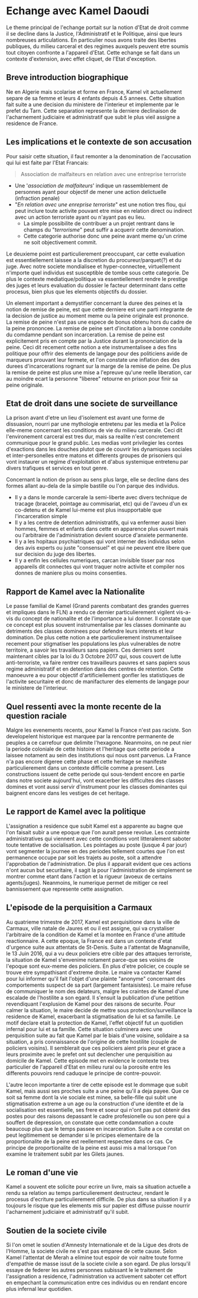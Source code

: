 # Echange avec Kamel Daoudi
Le theme principal de l'echange portait sur la notion d'Etat de droit comme il se decline dans la Justice, l'Administratif et le Politique, ainsi que leurs nombreuses articulations. En particulier nous avons traite des libertes publiques, du milieu carceral et des regimes auxquels peuvent etre soumis tout citoyen confronte a l'appareil d'Etat. Cette echange se fait dans un contexte d'extension, avec effet cliquet, de l'Etat d'exception.
## Breve introduction biographique
Ne en Algerie mais scolarise et forme en France, Kamel vit actuellement separe de sa femme et leurs 4 enfants depuis 4.5 annees. Cette situation fait suite a une decision du ministere de l'interieur et implemente par le prefet du Tarn. Cette separation represente la derniere declinaison de l'acharnement judiciaire et administratif que subit le plus vieil assigne a residence de France.

## Les implications et le contexte de son accusation
Pour saisir cette situation, il faut remonter a la denomination de l'accusation qui lui est faite par l'Etat Francais:

> Association de malfaiteurs en relation avec une entreprise terroriste

- Une '*association de malfaiteurs*' indique un rassemblement de personnes ayant pour objectif de mener une action delictuelle (infraction penale)
- "*En relation avec une enreprise terroriste*" est une notion tres flou, qui peut inclure toute activite pouvant etre mise en relation direct ou indirect avec un action terroriste ayant ou n'ayant pas eu lieu. 
    - La simple possibilite de contribuer a un projet rentrant dans le champs du "*terrorisme*" peut suffir a acquerir cette denomination.
    - Cette categorie authorise donc une peine avant meme qu'un crime ne soit objectivement commit.

Le deuxieme point est particulierement preoccupant, car cette evaluation est essentiellement laissee a la discretion du procureur/parquet(?) et du juge. Avec notre societe mondialisee et hyper-connectee, virtuellement n'importe quel individus est susceptible de tombe sous cette categorie. De plus le contexte mediatique/politique va essentiellement rendre le prestige des juges et leurs evaluation du dossier le facteur determinant dans cette procesus, bien plus que les elements objectifs du dossier.

Un element important a demystifier concernant la duree des peines et la notion de remise de peine, est que cette derniere est une parti integrante de la decision de justice au moment meme ou la peine originale est prononce. La remise de peine n'est pas une espece de bonus obtenu hors du cadre de la peine prononcee. La remise de peine sert d'incitation a la bonne conduite du comdamne pendant son incarceration. La remise de peine est explicitement pris en compte par la Justice durant la prononciation de la peine. Ceci dit recement cette notion a ete instrumentalisee a des fins politique pour offrir des elements de langage pour des politiciens avide de marqueurs prouvant leur fermete, et l'on constate une inflation des des durees d'incarcerations rognant sur la marge de la remise de peine. De plus la remise de peine est plus une mise a l'epreuve qu'une reelle liberation, car au moindre ecart la personne "liberee" retourne en prison pour finir sa peine originale.

## Etat de droit dans une societe de surveillance
La prison avant d'etre un lieu d'isolement est avant une forme de dissuasion, nourri par une mythologie entretenu par les media et la Police elle-meme concernant les conditions de vie du milieu carcerale. Ceci dit l'environement carceral est tres dur, mais sa realite n'est concretement communique pour le grand public. Les medias vont privilegier les contes d'exactions dans les douches plutot que de couvrir les dynamiques sociales et inter-personelles entre matons et differents groupes de prisoniers qui vont instaurer un regime d'exploitation et d'abus systemique entretenu par divers trafiques et services en tout genre.

Concernant la notion de prison au sens plus large, elle se decline dans des formes allant au-dela de la simple bastille ou l'on parque des individus. 
- Il y a dans le monde carcerale la semi-liberte avec divers technique de tracage (bracelet, pointage au commisariat, etc) qui de l'avoeu d'un ex co-detenu et de Kamel lui-meme est plus insupportable que l'incarceration simple
- Il y a les centre de detention administratifs, qui va enfermer aussi bien hommes, femmes et enfants dans cette en apparence plus ouvert mais ou l'arbitraire de l'administration devient source d'anxiete permanente.
- Il y a les hopitaux psychiatriques qui vont interner des individus selon des avis experts ou juste "consensuel" et qui ne peuvent etre libere que sur decision du juge des libertes.
- Il y a enfin les cellules numeriques, carcan invisible tisser par nos appareils dit connectes qui vont traquer notre activite et compiler nos donnes de maniere plus ou moins consenties.

## Rapport de Kamel avec la Nationalite
Le passe familial de Kamel (Grand parents combatant des grandes guerres et impliques dans le FLN) a rendu ce dernier particulierement vigilent vis-a-vis du concept de nationalite et de l'importance a lui donner. Il constate que ce concept est plus souvent instrumentalise par les classes dominante au detriments des classes dominees pour defendre leurs interets et leur domination. 
De plus cette notion a ete particulierement instrumentalisee recement pour stigmatiser les populations les plus vulnerables de notre territoire, a savoir les travailleurs sans papiers. Ces derniers sont maintenant cibles par la loi du 3 Octobre 2017 qui, sous couvert de lutte anti-terroriste, va faire rentrer ces travailleurs pauvres et sans papiers sous regime administratif et en detention dans des centres de retention. Cette manoeuvre a eu pour objectif d'artificiellement gonfler les statistiques de l'activite securitaire et donc de manifacturer des elements de langage pour le ministere de l'interieur.

## Quel ressenti avec la monte recente de la question raciale
Malgre les evenements recents, pour Kamel la France n'est pas raciste. Son developelent historique est marquee par la rencontre permanente de peuples a ce carrefour que delimite l'hexagone. Neanmoins, on ne peut nier la periode coloniale de cette histoire et l'heritage que cette periode a laissee notament au sein des institutions qui nous osnt parvenus. La France n'a pas encore digeree cette phase et cette heritage se manifeste particulierement dans un contexte difficile comme a present. Les constructions issuent de cette periode qui sous-tendent encore en partie dans notre societe aujourd'hui, vont exacerber les difficultes des classes domines et vont aussi servir d'instrument pour les classes dominantes qui baignent encore dans les vestiges de cet heritage. 

## Le rapport de Kamel avec la politique
L'assignation a residence que subit Kamel est a apparente au bagne que l'on faisait subir a une epoque que l'on aurait pense revolue. Les contrainte administratives qui viennent avec cette condtions vont litteralement saboter toute tentative de socialisation. Les pointages au poste (jusque 4 par jour) vont segmenter la journee en des periodes tellement courtes que l'on est permanence occupe par soit les trajets au poste, soit a attendre l'approbation de l'administration. De plus il apparait evident que ces actions n'ont aucun but securitaire, il sagit la pour l'administration de simplement se montrer comme etant dans l'action et la rigueur (avoeux de certains agents/juges). Neanmoins, le numerique permet de mitiger ce reel bannissement que represente cette assignation.

## L'episode de la perquisition a Carmaux
Au quatrieme trimestre de 2017, Kamel est perquisitione dans la ville de Carmaux, ville natale de Jaures et ou il est assigne, qui va crystaliser l'arbitraire de la condition de Kamel et la montee en France d'une attitude reactionnaire. A cette epoque, la France est dans un contexte d'etat d'urgence suite aux attentats de St-Denis. Suite a l'attentat de Magnanville, le 13 Juin 2016, qui a vu deux policiers etre cible par des attaques terroriste, la situation de Kamel s'envenime notament parce-que ses voisins de l'epoque sont eux-meme des policiers. En plus d'etre policier, ce couple se trouve etre sympathisant d'extreme droite. Le maire va contacter Kamel pour lui informer qu'il fait l'objet d'une plainte "anonyme" concernant des comportements suspect de sa part (largement fantaisistes). Le maire refuse de communiquer le nom des delateurs, malgre les craintes de Kamel d'une escalade de l'hostilite a son egard. Il s'ensuit la publication d'une petition revendiquant l'explusion de Kamel pour des raisons de securite. Pour calmer la situation, le maire decide de mettre sous protection/surveillance la residence de Kamel, exacerbant la stigmatisation de lui et sa famille. Le motif declare etait la protection de Kamel, l'effet objectif fut un quotidien infernal pour lui et sa famille. Cette situation culminera avec une perquisition suite au fait que Kamel par le biais d'une voisine, solidaire a sa situation, a pris connaissance de l'origine de cette hostilite (couple de policiers voisins). Il semblerait que ces policiers aient pris peur et grace a leurs proximite avec le prefet ont sut declencher une perquisition au domicile de Kamel. Cette episode met en evidence le contexte tres particulier de l'appareil d'Etat en milieu rural ou la porosite entre les differents pouvoirs rend caduque le principe de contre-pouvoir.

L'autre lecon importante a tirer de cette episode est le dommage que subit Kamel, mais aussi ses proches suite a une peine qu'il a deja payee. Que ce soit sa femme dont la vie sociale est minee, sa belle-fille qui subit une stigmatisation extreme a un age ou la construction d'une identite et de la socialisation est essentielle, ses frere et soeur qui n'ont pas put obtenir des postes pour des raisons depassant le cadre profesionelle ou son pere qui a souffert de depression, on constate que cette condamnation a coute beaucoup plus que le temps passee en incarceration. Suite a ce constat on peut legitimement se demander si le pricipes elementaire de la proportionalite de la peine est reellement respectee dans ce cas. Ce principe de proportionalite de la peine est aussi mis a mal lorsque l'on examine le traitement subit par les Gilets jaunes.

## Le roman d'une vie
Kamel a souvent ete solicite pour ecrire un livre, mais sa situation actuelle a rendu sa relation au temps particulierement destructeur, rendant le procesus d'ecriture particulierement difficile. De plus dans sa situation il y a toujours le risque que les elements mis sur papier est diffuse puisse nourrir l'acharnement judiciaire et administratif qu'il subit.

## Soutien de la societe civile
Si l'on omet le soutien d'Amnesty Internationale et de la Ligue des drots de l'Homme, la societe civile ne s'est pas emparee de cette cause. Selon Kamel l'attentat de Merah a elimine tout espoir de voir naitre toute forme d'empathie de masse issut de la societe civile a son egard. De plus lorsqu'il essaye de federer les autres personnes subissant le le traitement de l'assignation a residence, l'administration va activement saboter cet effort en empechant la communication entre ces individus ou en rendant encore plus infernal leur quotidien.